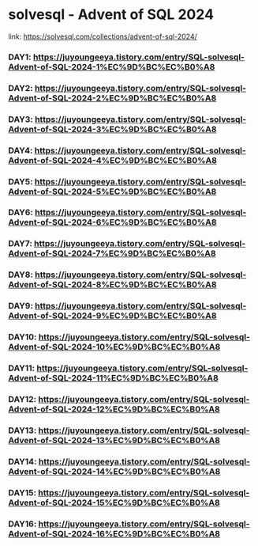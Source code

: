 # solvesql - Advent of SQL 2024
link: https://solvesql.com/collections/advent-of-sql-2024/
### DAY1: https://juyoungeeya.tistory.com/entry/SQL-solvesql-Advent-of-SQL-2024-1%EC%9D%BC%EC%B0%A8
### DAY2: https://juyoungeeya.tistory.com/entry/SQL-solvesql-Advent-of-SQL-2024-2%EC%9D%BC%EC%B0%A8
### DAY3: https://juyoungeeya.tistory.com/entry/SQL-solvesql-Advent-of-SQL-2024-3%EC%9D%BC%EC%B0%A8
### DAY4: https://juyoungeeya.tistory.com/entry/SQL-solvesql-Advent-of-SQL-2024-4%EC%9D%BC%EC%B0%A8
### DAY5: https://juyoungeeya.tistory.com/entry/SQL-solvesql-Advent-of-SQL-2024-5%EC%9D%BC%EC%B0%A8
### DAY6: https://juyoungeeya.tistory.com/entry/SQL-solvesql-Advent-of-SQL-2024-6%EC%9D%BC%EC%B0%A8
### DAY7: https://juyoungeeya.tistory.com/entry/SQL-solvesql-Advent-of-SQL-2024-7%EC%9D%BC%EC%B0%A8
### DAY8: https://juyoungeeya.tistory.com/entry/SQL-solvesql-Advent-of-SQL-2024-8%EC%9D%BC%EC%B0%A8
### DAY9: https://juyoungeeya.tistory.com/entry/SQL-solvesql-Advent-of-SQL-2024-9%EC%9D%BC%EC%B0%A8
### DAY10: https://juyoungeeya.tistory.com/entry/SQL-solvesql-Advent-of-SQL-2024-10%EC%9D%BC%EC%B0%A8
### DAY11: https://juyoungeeya.tistory.com/entry/SQL-solvesql-Advent-of-SQL-2024-11%EC%9D%BC%EC%B0%A8
### DAY12: https://juyoungeeya.tistory.com/entry/SQL-solvesql-Advent-of-SQL-2024-12%EC%9D%BC%EC%B0%A8
### DAY13: https://juyoungeeya.tistory.com/entry/SQL-solvesql-Advent-of-SQL-2024-13%EC%9D%BC%EC%B0%A8
### DAY14: https://juyoungeeya.tistory.com/entry/SQL-solvesql-Advent-of-SQL-2024-14%EC%9D%BC%EC%B0%A8
### DAY15: https://juyoungeeya.tistory.com/entry/SQL-solvesql-Advent-of-SQL-2024-15%EC%9D%BC%EC%B0%A8
### DAY16: https://juyoungeeya.tistory.com/entry/SQL-solvesql-Advent-of-SQL-2024-16%EC%9D%BC%EC%B0%A8

